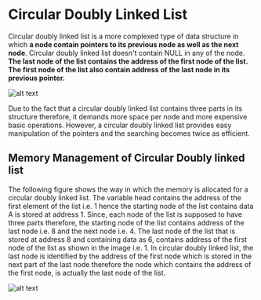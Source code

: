 # Circular Doubly Linked List

Circular doubly linked list is a more complexed type of data structure in which **a node contain pointers to its previous node as well as the next node**. Circular doubly linked list doesn't contain NULL in any of the node. **The last node of the list contains the address of the first node of the list. The first node of the list also contain address of the last node in its previous pointer.**

![alt text](https://static.javatpoint.com/ds/images/circular-doubly-linked-list.png)

Due to the fact that a circular doubly linked list contains three parts in its structure therefore, it demands more space per node and more expensive basic operations. However, a circular doubly linked list provides easy manipulation of the pointers and the searching becomes twice as efficient.

## Memory Management of Circular Doubly linked list

The following figure shows the way in which the memory is allocated for a circular doubly linked list. The variable head contains the address of the first element of the list i.e. 1 hence the starting node of the list contains data A is stored at address 1. Since, each node of the list is supposed to have three parts therefore, the starting node of the list contains address of the last node i.e. 8 and the next node i.e. 4. The last node of the list that is stored at address 8 and containing data as 6, contains address of the first node of the list as shown in the image i.e. 1. In circular doubly linked list, the last node is identified by the address of the first node which is stored in the next part of the last node therefore the node which contains the address of the first node, is actually the last node of the list.

![alt text](https://static.javatpoint.com/ds/images/circular-doubly-linked-list-memory-management.png)
